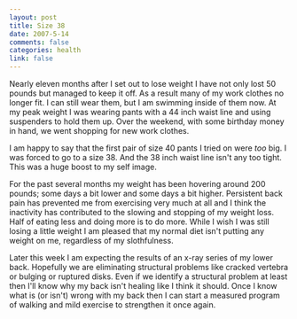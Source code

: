 ```yaml
--- 
layout: post
title: Size 38
date: 2007-5-14
comments: false
categories: health
link: false
---
```

Nearly eleven months after I set out to lose weight I have not only lost 50 pounds but managed to keep it off.  As a result many of my work clothes no longer fit.  I can still wear them, but I am swimming inside of them now.  At my peak weight I was wearing pants with a 44 inch waist line and using suspenders to hold them up.  Over the weekend, with some birthday money in hand, we went shopping for new work clothes.

I am happy to say that the first pair of size 40 pants I tried on were <em>too</em> big.  I was forced to go to a size 38.  And the 38 inch waist line isn't any too tight.  This was a huge boost to my self image.

For the past several months my weight has been hovering around 200 pounds; some days a bit lower and some days a bit higher.  Persistent back pain has prevented me from exercising very much at all and I think the inactivity has contributed to the slowing and stopping of my weight loss.  Half of eating less and doing more is to do more.  While I wish I was still losing a little weight I am pleased that my normal diet isn't putting any weight on me, regardless of my slothfulness.

Later this week I am expecting the results of an x-ray series of my lower back.  Hopefully we are eliminating structural problems like cracked vertebra or bulging or ruptured disks.  Even if we identify a structural problem at least then I'll know why my back isn't healing like I think it should.  Once I know what is (or isn't) wrong with my back then I can start a measured program of walking and mild exercise to strengthen it once again.
